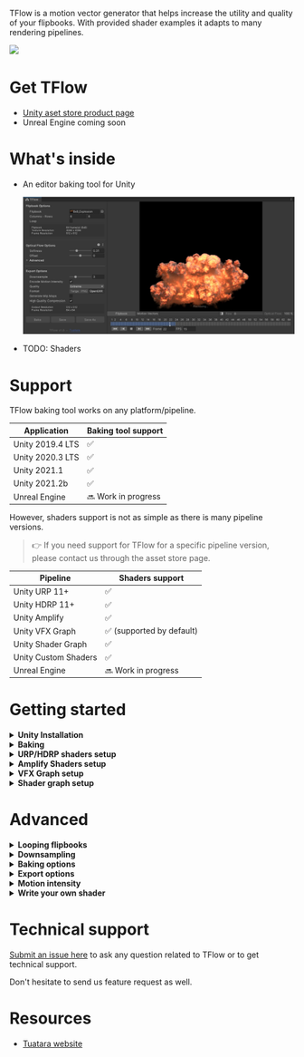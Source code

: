 TFlow is a motion vector generator that helps increase the utility and quality of your flipbooks. With provided shader examples it adapts to many rendering pipelines.

![](https://i.imgur.com/G0HDxbH.gif)

# Get TFlow

- [Unity aset store product page](missing_link)
- Unreal Engine coming soon

# What's inside

- An editor baking tool for Unity

  ![](img/v1.jpg)

- TODO: Shaders

# Support

TFlow baking tool works on any platform/pipeline.

| Application         | Baking tool support |
|-------              |-------|
| Unity 2019.4 LTS    |  ✅  |
| Unity 2020.3 LTS    |  ✅  |
| Unity 2021.1        |  ✅  |
| Unity 2021.2b       |  ✅  |
| Unreal Engine       |  🔜 Work in progress  |

However, shaders support is not as simple as there is many pipeline versions.

> 👉 If you need support for TFlow for a specific pipeline version, please contact us through the asset store page.

| Pipeline            | Shaders support |
|-------              |-------|
| Unity URP 11+       |  ✅  |
| Unity HDRP 11+      |  ✅  |
| Unity Amplify       |  ✅  |
| Unity VFX Graph     |  ✅  (supported by default) |
| Unity Shader Graph  |  ✅  |
| Unity Custom Shaders  |  ✅  |
| Unreal Engine       |  🔜 Work in progress  |

# Getting started

<details>
  <summary><strong>Unity Installation</strong></summary>

- Download TFlow package for Unity. See [Get TFlow](#get-tflow).
- Import the package in your Unity project

</details>
<details>
<summary><strong>Baking</strong></summary>

- Open the tool `Window > Tuatara > TFlow` or right click on your flipbook ``Tuatara > Open TFlow`.
- Drop your flipbook in and fill in the size
- Check *Loop* if your sequence is supposed to loop

> 💡 The column and row count will be filled automatically if the size is included in the file name like "*COLUMSxROWS*".

![baking_01](img/unity_baking_01.jpg)

- Press *Bake* and *Save As*.

For more details, check the *Advanced* chapter.
</details>

<details>
  <summary><strong>URP/HDRP shaders setup</strong></summary>
  Explain here 
</details>

<details>
  <summary><strong>Amplify Shaders setup</strong></summary>
  Explain here 
</details>

<details>
  <summary><strong>VFX Graph setup</strong></summary>
  Explain here 
</details>

<details>
  <summary><strong>Shader graph setup</strong></summary>
  Explain here 
</details>

# Advanced

<details>
  <summary><strong>Looping flipbooks</strong></summary>

  ![](img/looping.jpg)

  If your animation is supposed to loop, enable the *Loop* checkbox so that the last frame blends with the first frame.

  Otherwise, the last frame fades out.

</details>

<details>
  <summary><strong>Downsampling</strong></summary>
  WIP
</details>

<details>
  <summary><strong>Baking options</strong></summary>

![](img/optical_flow_options.jpg)

- **Softness** 

  Use a small value for fine detail/slow motion and a larger value to detect fast motion. 
  Using a larger value slow down the baking process.
  This setting is a simplification of *Search size* in *Advanced* settings. 

- **Offset**

  Play with this value if the blending doesn't look correct.
  Most of the time, there is no need to change it and you can leave it to 0.
  This setting will offset *Motion intensity* in *Advanced* settings. 
  It doesn't affect the motion vectors but only the blending.

- **Input downsample**

  See the **Downsampling** advanced topic.

- **Custom settings**

  When enabled, you get full control over *Motion Intensity* and *Search Size*. These settings are not designed to be used manually.

- **Motion intensity**

  Controls the motion vectors intensity in the blending process.
  With a value of 0, you can preview what the blending looks like without motion vectors, just a regular blending.
  This setting doesn't affect the motion vectors but only the blending.

- **Search size**

  TFlow use the *Farneback Optical Flow* algorithm to generate motion vectors and the *Search Size* is the most important setting.
  Use a small value for fine detail/slow motion and a larger value to detect fast motion. 
  Using a larger value slow down the baking process.
  It's in pixel space.

</details>

<details>
  <summary><strong>Export options</strong></summary>
  WIP
</details>

<details>
  <summary><strong>Motion intensity</strong></summary>
  WIP
</details>

<details>
  <summary><strong>Write your own shader</strong></summary>
  WIP
</details>

# Technical support

[Submit an issue here](https://github.com/Tuatara-VFX/TFlow/issues) to ask any question related to TFlow or to get technical support. 

Don't hesitate to send us feature request as well.

# Resources

- [Tuatara website](https://tuataragames.com/)
